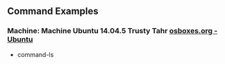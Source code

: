 ## Command Examples

### Machine: Machine Ubuntu 14.04.5 Trusty Tahr <a href="http://www.osboxes.org/ubuntu/">osboxes.org - Ubuntu</a>

- command-ls
